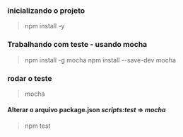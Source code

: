### inicializando o projeto
> npm install -y

### Trabalhando com teste - usando mocha
> npm install -g mocha
> npm install --save-dev mocha

### rodar o teste
> mocha

#### Alterar o arquivo **package.json** *scripts:test* => *mocha*
> npm test

